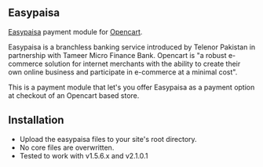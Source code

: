 Easypaisa
---

[Easypaisa](http://www.easypaisa.com.pk/) payment module for [Opencart](http://www.opencart.com/).

Easypaisa is a branchless banking service introduced by Telenor Pakistan in partnership with Tameer Micro Finance Bank. Opencart is "a robust e-commerce solution for internet merchants with the ability to create their own online business and participate in e-commerce at a minimal cost".

This is a payment module that let's you offer Easypaisa as a payment option at checkout of an Opencart based store.

Installation
---

- Upload the easypaisa files to your site's root directory.
- No core files are overwritten.
- Tested to work with v1.5.6.x and v2.1.0.1